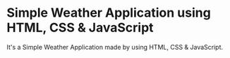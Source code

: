 # Simple Weather Application using HTML, CSS &amp; JavaScript

It's a  Simple Weather Application made by using HTML, CSS &amp; JavaScript.


